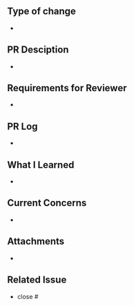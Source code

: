 ## Type of change
<!-- 
작업의 종류를 작성해주세요.
- Feat: 새로운 기능 추가
- Fix: 버그 수정
- Docs: 문서 추가 또는 수정
- Style: 코드 포맷팅, 세미콜론 누락 등 코드의 변경 없이 포맷 관련 수정
- Refactor: 기능 변경 없이 코드 구조를 개선
- Test: 테스트 코드 추가 또는 수정
- Chore: 패키지 매니저, 라이브러리 업데이트 등의 작업
- Perf: 성능 개선 관련 수정
- Build: 빌드 시스템 수정
- CI: CI 구성 관련 수정
- Revert: 이전 커밋 되돌리기
-->
-

## PR Desciption
<!--변경 사항 설명-->
- 

## Requirements for Reviewer
<!--
리뷰어가 특별히 봐주었으면 하는 부분이 있다면 작성해주세요
ex) 메서드 XXX의 이름을 더 잘 짓고 싶은데 혹시 좋은 명칭이 있을까요?
-->
-

## PR Log
<!--작업하면서 고민했던 내용, 해결한 내용 등 설명-->
-

## What I Learned
<!--작업하면서 새롭게 배운 내용 설명-->
- 

## Current Concerns
<!--작업하면서 새롭게 생긴 고민 내용 설명-->
- 

## Attachments
<!--작업 관련 첨부 자료 추가-->
-

## Related Issue
<!--PR 관련 이슈 넘버 작성-->
- close #
